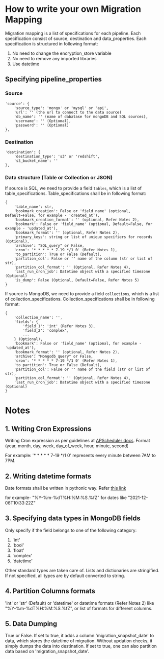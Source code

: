 # How to write your own Migration Mapping

Migration mapping is a list of specifications for each pipeline. Each specification consist of source, destination and data_properties. Each specification is structured in following format:

1. No need to change the encryption_store variable
2. No need to remove any imported libraries
3. Use datetime

## Specifying pipeline_properties

### Source
```
'source': {
    'source_type': 'mongo' or 'mysql' or 'api',
    'url': '' (the url to connect to the data source)
    'db_name': '' (name of dabatase for mongoDB and SQL sources),
    'username': '' (Optional),
    'password': '' (Optional)
},
```

### Destination
```
'destination': {
    'destination_type': 's3' or 'redshift',
    's3_bucket_name': ''
},
```

### Data structure (Table or Collection or JSON)
If source is SQL, we need to provide a field ```tables```, which is a list of table_specifications. Table_specifications shall be in following format:
```
{
    'table_name': str,
    'bookmark_creation': False or 'field_name' (optional, Default=False, for example - 'created_at'),
    'bookmark_creation_format': '' (optional, Refer Notes 2),
    'bookmark': False or 'field_name' (optional, Default=False, for example - 'updated_at'),
    'bookmark_format': '' (optional, Refer Notes 2),
    'primary_keys': string or list of unique specifiers for records (Optional),
    'archive': "SQL_query" or False,
    'cron': '* * * * * 7-19 */1 0' (Refer Notes 1),
    'to_partition': True or False (Default),
    'partition_col': False or '' name of the column (str or list of str),
    'partition_col_format': '' (Optional, Refer Notes 4),
    'last_run_cron_job': Datetime object with a specified timezone (Optional)
    'is_dump': False (Optional, Default=False, Refer Notes 5)
}
```

If source is MongoDB, we need to provide a field ```collections```, which is a list of collection_specifications. Collection_specifications shall be in following format:
```
{
    'collection_name': '',
    'fields': {
        'field_1': 'int' (Refer Notes 3),
        'field_2': 'complex', 
        ...
    } (Optional),
    'bookmark': False or 'field_name' (optional, for example - 'updated_at'),
    'bookmark_format': '' (optional, Refer Notes 2),
    'archive': "Mongodb_query" or False,
    'cron': '* * * * * 7-19 */1 0' (Refer Notes 1),
    'to_partition': True or False (Default),
    'partition_col': False or '' name of the field (str or list of str),
    'partition_col_format': '' (Optional, Refer Notes 4),
    'last_run_cron_job': Datetime object with a specified timezone (Optional)
}
```

# Notes

## 1. Writing Cron Expressions
Writing Cron expression as per guidelines at [APScheduler docs](https://apscheduler.readthedocs.io/en/v2.1.0/cronschedule.html). Format (year, month, day, week, day_of_week, hour, minute, second)

For example: '* * * * * 7-19 */1 0' represents every minute between 7AM to 7PM.

## 2. Writing datetime formats
Date formats shall be written in pythonic way. Refer [this link](https://www.tutorialspoint.com/python/time_strptime.htm)

for example- "%Y-%m-%dT%H:%M:%S.%fZ" for dates like "2021-12-06T10:33:22Z"

## 3. Specifying data types in MongoDB fields
Only specify if the field belongs to one of the following category:
1. 'int'
2. 'bool'
3. 'float'
4. 'complex'
5. 'datetime'

Other standard types are taken care of. Lists and dictionaries are stringified. If not specified, all types are by default converted to string.

## 4. Partition Columns formats

'int' or 'str' (Default) or 'datetime' or datetime formats (Refer Notes 2) like "%Y-%m-%dT%H:%M:%S.%fZ", or list of formats for different columns.

## 5. Data Dumping

True or False. If set to true, it adds a column 'migration_snapshot_date' to data, which stores the datetime of migration. Without updation checks, it simply dumps the data into destination. If set to true, one can also partition data based on 'migration_snapshot_date'.